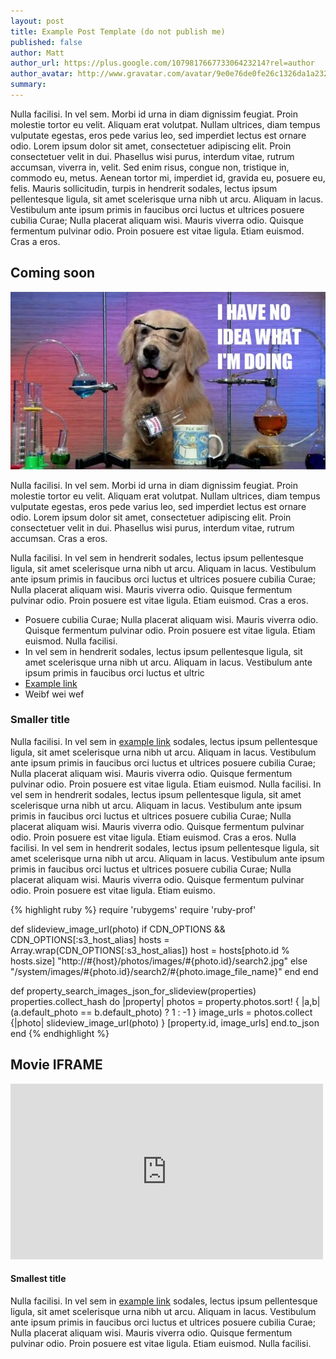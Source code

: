 ```yaml
---
layout: post
title: Example Post Template (do not publish me)
published: false
author: Matt
author_url: https://plus.google.com/107981766773306423214?rel=author
author_avatar: http://www.gravatar.com/avatar/9e0e76de0fe26c1326da1a232d4dd2f2?s=36
summary:
---
```

Nulla facilisi. In vel sem. Morbi id urna in diam dignissim feugiat. Proin molestie tortor eu velit. Aliquam erat volutpat. Nullam ultrices, diam tempus vulputate egestas, eros pede varius leo, sed imperdiet lectus est ornare odio. Lorem ipsum dolor sit amet, consectetuer adipiscing elit. Proin consectetuer velit in dui. Phasellus wisi purus, interdum vitae, rutrum accumsan, viverra in, velit. Sed enim risus, congue non, tristique in, commodo eu, metus. Aenean tortor mi, imperdiet id, gravida eu, posuere eu, felis. Mauris sollicitudin, turpis in hendrerit sodales, lectus ipsum pellentesque ligula, sit amet scelerisque urna nibh ut arcu. Aliquam in lacus. Vestibulum ante ipsum primis in faucibus orci luctus et ultrices posuere cubilia Curae; Nulla placerat aliquam wisi. Mauris viverra odio. Quisque fermentum pulvinar odio. Proin posuere est vitae ligula. Etiam euismod. Cras a eros.

## Coming soon

![picture of a dog](images/dog.jpg)

Nulla facilisi. In vel sem. Morbi id urna in diam dignissim feugiat. Proin molestie tortor eu velit. Aliquam erat volutpat. Nullam ultrices, diam tempus vulputate egestas, eros pede varius leo, sed imperdiet lectus est ornare odio. Lorem ipsum dolor sit amet, consectetuer adipiscing elit. Proin consectetuer velit in dui. Phasellus wisi purus, interdum vitae, rutrum accumsan. Cras a eros.

Nulla facilisi. In vel sem in hendrerit sodales, lectus ipsum pellentesque ligula, sit amet scelerisque urna nibh ut arcu. Aliquam in lacus. Vestibulum ante ipsum primis in faucibus orci luctus et ultrices posuere cubilia Curae; Nulla placerat aliquam wisi. Mauris viverra odio. Quisque fermentum pulvinar odio. Proin posuere est vitae ligula. Etiam euismod. Cras a eros.

*   Posuere cubilia Curae; Nulla placerat aliquam wisi. Mauris viverra odio. Quisque fermentum pulvinar odio. Proin posuere est vitae ligula. Etiam euismod.  Nulla facilisi.
*   In vel sem in hendrerit sodales, lectus ipsum pellentesque ligula, sit amet scelerisque urna nibh ut arcu. Aliquam in lacus. Vestibulum ante ipsum primis in faucibus orci luctus et ultric
*   [Example link](http://example.com/ "With a Title")
*   Weibf wei wef

### Smaller title

Nulla facilisi. In vel sem in [example link](http://example.com/ "With a Title") sodales, lectus ipsum pellentesque ligula, sit amet scelerisque urna nibh ut arcu. Aliquam in lacus. Vestibulum ante ipsum primis in faucibus orci luctus et ultrices posuere cubilia Curae; Nulla placerat aliquam wisi. Mauris viverra odio. Quisque fermentum pulvinar odio. Proin posuere est vitae ligula. Etiam euismod.  Nulla facilisi. In vel sem in hendrerit sodales, lectus ipsum pellentesque ligula, sit amet scelerisque urna nibh ut arcu. Aliquam in lacus. Vestibulum ante ipsum primis in faucibus orci luctus et ultrices posuere cubilia Curae; Nulla placerat aliquam wisi. Mauris viverra odio. Quisque fermentum pulvinar odio. Proin posuere est vitae ligula. Etiam euismod. Cras a eros. Nulla facilisi. In vel sem in hendrerit sodales, lectus ipsum pellentesque ligula, sit amet scelerisque urna nibh ut arcu. Aliquam in lacus. Vestibulum ante ipsum primis in faucibus orci luctus et ultrices posuere cubilia Curae; Nulla placerat aliquam wisi. Mauris viverra odio. Quisque fermentum pulvinar odio. Proin posuere est vitae ligula. Etiam euismo.

{% highlight ruby %}
  require 'rubygems'
  require 'ruby-prof'

  def slideview_image_url(photo)
    if CDN_OPTIONS && CDN_OPTIONS[:s3_host_alias]
      hosts = Array.wrap(CDN_OPTIONS[:s3_host_alias])
      host  = hosts[photo.id % hosts.size]
      "http://#{host}/photos/images/#{photo.id}/search2.jpg"
    else
      "/system/images/#{photo.id}/search2/#{photo.image_file_name}"
    end
  end

  def property_search_images_json_for_slideview(properties)
    properties.collect_hash do |property|
      photos     = property.photos.sort! { |a,b| (a.default_photo ==  b.default_photo) ? 1 : -1 }
      image_urls = photos.collect {|photo| slideview_image_url(photo) }
      [property.id, image_urls]
    end.to_json
  end
{% endhighlight %}

## Movie IFRAME

<iframe src="http://player.vimeo.com/video/2989396?title=0&amp;byline=0&amp;portrait=0&amp;color=fbff00" width="500" height="281" frameborder="0">texthastobehere</iframe>

#### Smallest title

Nulla facilisi. In vel sem in [example link](http://example.com/ "With a Title") sodales, lectus ipsum pellentesque ligula, sit amet scelerisque urna nibh ut arcu. Aliquam in lacus. Vestibulum ante ipsum primis in faucibus orci luctus et ultrices posuere cubilia Curae; Nulla placerat aliquam wisi. Mauris viverra odio. Quisque fermentum pulvinar odio. Proin posuere est vitae ligula. Etiam euismod.  Nulla facilisi.
